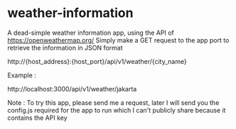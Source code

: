 # weather-information

A dead-simple weather information app, using the API of https://openweathermap.org/
Simply make a GET request to the app port to retrieve the information in JSON format

http://{host_address}:{host_port}/api/v1/weather/{city_name}

Example :

http://localhost:3000/api/v1/weather/jakarta

Note : To try this app, please send me a request, later I will send you the config.js required for the app to run which I can't publicly share because it contains the API key
